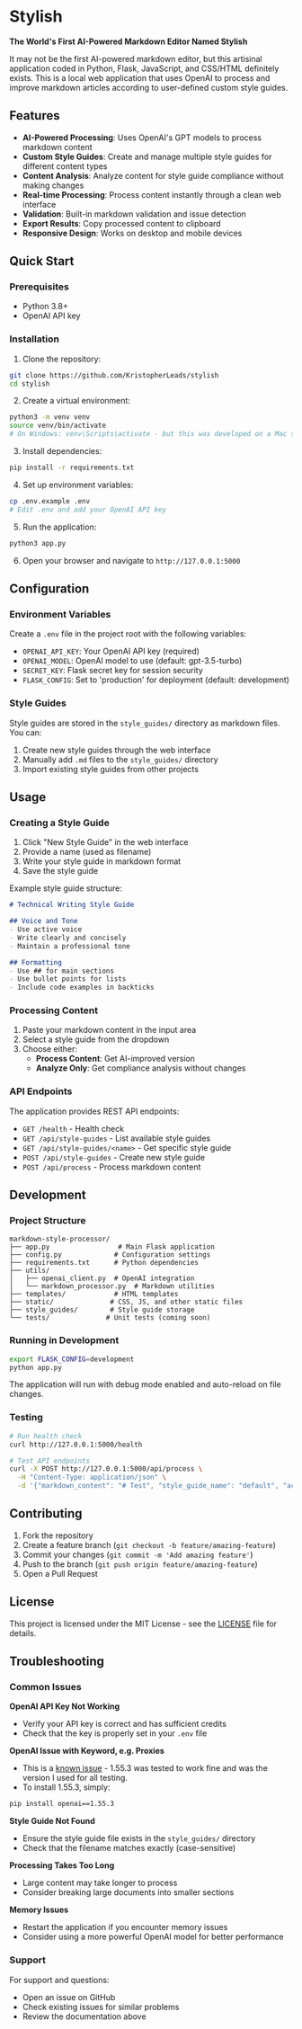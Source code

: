 # Stylish
**The World's First AI-Powered Markdown Editor Named Stylish**

It may not be the first AI-powered markdown editor, but this artisinal application coded in Python, Flask, JavaScript, and CSS/HTML definitely exists. This is a local web application that uses OpenAI to process and improve markdown articles according to user-defined custom style guides.

## Features

- **AI-Powered Processing**: Uses OpenAI's GPT models to process markdown content
- **Custom Style Guides**: Create and manage multiple style guides for different content types
- **Content Analysis**: Analyze content for style guide compliance without making changes
- **Real-time Processing**: Process content instantly through a clean web interface
- **Validation**: Built-in markdown validation and issue detection
- **Export Results**: Copy processed content to clipboard
- **Responsive Design**: Works on desktop and mobile devices

## Quick Start

### Prerequisites

- Python 3.8+
- OpenAI API key

### Installation

1. Clone the repository:
```bash
git clone https://github.com/KristopherLeads/stylish
cd stylish
```

2. Create a virtual environment:
```bash
python3 -m venv venv
source venv/bin/activate
# On Windows: venv\Scripts\activate - but this was developed on a Mac so caveat emptor
```

3. Install dependencies:
```bash
pip install -r requirements.txt
```

4. Set up environment variables:
```bash
cp .env.example .env
# Edit .env and add your OpenAI API key
```

5. Run the application:
```bash
python3 app.py
```

6. Open your browser and navigate to `http://127.0.0.1:5000`

## Configuration

### Environment Variables

Create a `.env` file in the project root with the following variables:

- `OPENAI_API_KEY`: Your OpenAI API key (required)
- `OPENAI_MODEL`: OpenAI model to use (default: gpt-3.5-turbo)
- `SECRET_KEY`: Flask secret key for session security
- `FLASK_CONFIG`: Set to 'production' for deployment (default: development)

### Style Guides

Style guides are stored in the `style_guides/` directory as markdown files. You can:

1. Create new style guides through the web interface
2. Manually add `.md` files to the `style_guides/` directory
3. Import existing style guides from other projects

## Usage

### Creating a Style Guide

1. Click "New Style Guide" in the web interface
2. Provide a name (used as filename)
3. Write your style guide in markdown format
4. Save the style guide

Example style guide structure:
```markdown
# Technical Writing Style Guide

## Voice and Tone
- Use active voice
- Write clearly and concisely
- Maintain a professional tone

## Formatting
- Use ## for main sections
- Use bullet points for lists
- Include code examples in backticks
```

### Processing Content

1. Paste your markdown content in the input area
2. Select a style guide from the dropdown
3. Choose either:
   - **Process Content**: Get AI-improved version
   - **Analyze Only**: Get compliance analysis without changes

### API Endpoints

The application provides REST API endpoints:

- `GET /health` - Health check
- `GET /api/style-guides` - List available style guides
- `GET /api/style-guides/<name>` - Get specific style guide
- `POST /api/style-guides` - Create new style guide
- `POST /api/process` - Process markdown content

## Development

### Project Structure

```
markdown-style-processor/
├── app.py                 # Main Flask application
├── config.py             # Configuration settings
├── requirements.txt      # Python dependencies
├── utils/
│   ├── openai_client.py  # OpenAI integration
│   └── markdown_processor.py  # Markdown utilities
├── templates/            # HTML templates
├── static/              # CSS, JS, and other static files
├── style_guides/        # Style guide storage
└── tests/              # Unit tests (coming soon)
```

### Running in Development

```bash
export FLASK_CONFIG=development
python app.py
```

The application will run with debug mode enabled and auto-reload on file changes.

### Testing

```bash
# Run health check
curl http://127.0.0.1:5000/health

# Test API endpoints
curl -X POST http://127.0.0.1:5000/api/process \
  -H "Content-Type: application/json" \
  -d '{"markdown_content": "# Test", "style_guide_name": "default", "action": "analyze"}'
```

## Contributing

1. Fork the repository
2. Create a feature branch (`git checkout -b feature/amazing-feature`)
3. Commit your changes (`git commit -m 'Add amazing feature'`)
4. Push to the branch (`git push origin feature/amazing-feature`)
5. Open a Pull Request

## License

This project is licensed under the MIT License - see the [LICENSE](LICENSE) file for details.

## Troubleshooting

### Common Issues

**OpenAI API Key Not Working**
- Verify your API key is correct and has sufficient credits
- Check that the key is properly set in your `.env` file

**OpenAI Issue with Keyword, e.g. Proxies**
- This is a [known issue](https://community.openai.com/t/error-with-openai-1-56-0-client-init-got-an-unexpected-keyword-argument-proxies/1040332/90) - 1.55.3 was tested to work fine and was the version I used for all testing.
- To install 1.55.3, simply:

```bash
pip install openai==1.55.3
```

**Style Guide Not Found**
- Ensure the style guide file exists in the `style_guides/` directory
- Check that the filename matches exactly (case-sensitive)

**Processing Takes Too Long**
- Large content may take longer to process
- Consider breaking large documents into smaller sections

**Memory Issues**
- Restart the application if you encounter memory issues
- Consider using a more powerful OpenAI model for better performance

### Support

For support and questions:
- Open an issue on GitHub
- Check existing issues for similar problems
- Review the documentation above
